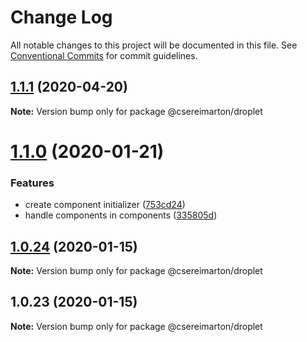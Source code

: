 # Change Log

All notable changes to this project will be documented in this file.
See [Conventional Commits](https://conventionalcommits.org) for commit guidelines.

## [1.1.1](https://github.com/NuttyYokel/droplet/compare/@csereimarton/droplet@1.1.0...@csereimarton/droplet@1.1.1) (2020-04-20)

**Note:** Version bump only for package @csereimarton/droplet





# [1.1.0](https://github.com/NuttyYokel/droplet/compare/@csereimarton/droplet@1.0.24...@csereimarton/droplet@1.1.0) (2020-01-21)


### Features

* create component initializer ([753cd24](https://github.com/NuttyYokel/droplet/commit/753cd24097d6708bf07035af2278d1a62b4a6230))
* handle components in components ([335805d](https://github.com/NuttyYokel/droplet/commit/335805d49270cd2fe380380d5b10f851a73eb76f))





## [1.0.24](https://github.com/NuttyYokel/droplet/compare/@csereimarton/droplet@1.0.23...@csereimarton/droplet@1.0.24) (2020-01-15)

**Note:** Version bump only for package @csereimarton/droplet





## 1.0.23 (2020-01-15)

**Note:** Version bump only for package @csereimarton/droplet
